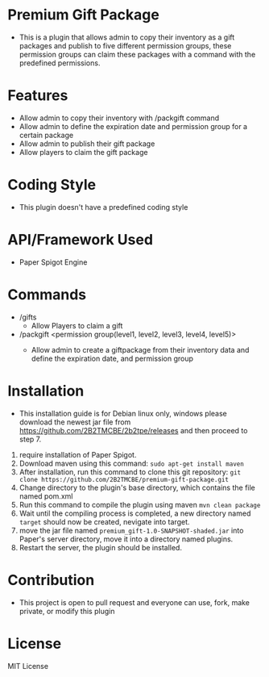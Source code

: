 # Premium Gift Package
- This is a plugin that allows admin to copy their inventory as a gift packages and publish to five different permission groups, these permission groups can claim these packages with a command with the predefined permissions.
# Features
- Allow admin to copy their inventory with /packgift command
- Allow admin to define the expiration date and permission group for a certain package
- Allow admin to publish their gift package
- Allow players to claim the gift package
# Coding Style
- This plugin doesn't have a predefined coding style
# API/Framework Used
- Paper Spigot Engine
# Commands
- /gifts 
  - Allow Players to claim a gift
- /packgift <expiration in hours> <permission group(level1, level2, level3, level4, level5)>
  - Allow admin to create a giftpackage from their inventory data and define the expiration date, and permission group
# Installation
- This installation guide is for Debian linux only, windows please download the newest jar file from https://github.com/2B2TMCBE/2b2tpe/releases and then proceed to step 7.

1. require installation of Paper Spigot.
2. Download maven using this command:
```sudo apt-get install maven```
3. After installation, run this command to clone this git repository:
```git clone https://github.com/2B2TMCBE/premium-gift-package.git```
4. Change directory to the plugin's base directory, which contains the file named pom.xml
5. Run this command to compile the plugin using maven
```mvn clean package```
6. Wait until the compiling process is completed, a new directory named `target` should now be created, nevigate into target.
7. move the jar file named `premium_gift-1.0-SNAPSHOT-shaded.jar` into Paper's server directory, move it into a directory named plugins.
8. Restart the server, the plugin should be installed.
# Contribution
- This project is open to pull request and everyone can use, fork, make private, or modify this plugin
# License
MIT License
